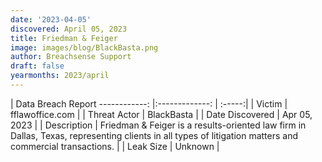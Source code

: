 ```yaml
---
date: '2023-04-05'
discovered: April 05, 2023
title: Friedman & Feiger
image: images/blog/BlackBasta.png
author: Breachsense Support
draft: false
yearmonths: 2023/april
---
```



| Data Breach Report
------------:     |:-------------:    | :-----:|
| Victim      | fflawoffice.com      | 
| Threat Actor      | BlackBasta      | 
| Date Discovered      | Apr 05, 2023      | 
| Description      | Friedman & Feiger is a results-oriented law firm in Dallas, Texas, representing clients in all types of litigation matters and commercial transactions.      | 
| Leak Size      | Unknown      | 

